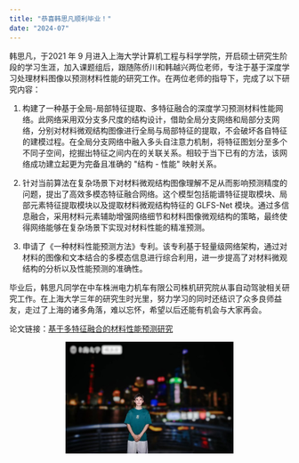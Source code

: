 ```yaml
---
title: "恭喜韩思凡顺利毕业！"
date: "2024-07"
---
```


韩思凡，于2021 年 9 月进入上海大学计算机工程与科学学院，开启硕士研究生阶段的学习生涯，加入课题组后，跟随陈侨川和韩越兴两位老师，专注于基于深度学习处理材料图像以预测材料性能的研究工作。在两位老师的指导下，完成了以下研究内容：

1. 构建了一种基于全局-局部特征提取、多特征融合的深度学习预测材料性能网络。此网络采用双分支多尺度的结构设计，借助全局分支网络和局部分支网络，分别对材料微观结构图像进行全局与局部特征的提取，不会破坏各自特征的建模过程。在全局分支网络中融入多头自注意力机制，将特征图划分至多个不同子空间，挖掘出特征之间内在的关联关系。相较于当下已有的方法，该网络成功建立起更为完备且准确的 "结构 - 性能" 映射关系。

2. 针对当前算法在复杂场景下对材料微观结构图像理解不足从而影响预测精度的问题，提出了高效多模态特征融合网络。这个模型包括能谱特征提取模块、局部元素特征提取模块以及提取材料微观结构特征的 GLFS-Net 模块。通过多信息融合，采用材料元素辅助增强网络细节和材料图像微观结构的策略，最终使得网络能够在复杂场景下实现对材料性能的精准预测。

3. 申请了《一种材料性能预测方法》专利。该专利基于轻量级网络架构，通过对材料的图像和文本结合的多模态信息进行综合利用，进一步提高了对材料微观结构的分析以及性能预测的准确性。
  
毕业后，韩思凡同学在中车株洲电力机车有限公司株机研究院从事自动驾驶相关研究工作。在上海大学三年的研究生时光里，努力学习的同时还结识了众多良师益友，走过了上海的诸多角落，难以忘怀，希望以后还能有机会与大家再会。
  
论文链接：[基于多特征融合的材料性能预测研究](/paper/2024/han_p)

<p align="center">
  <img src="/images/indexPic/2024/han.png" alt="韩思凡照片" style="width:60%" />
</p>
